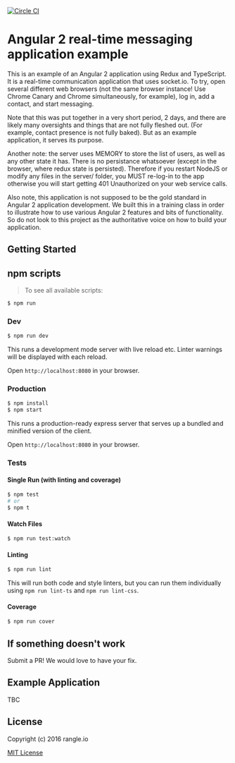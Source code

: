 [![Circle CI](https://circleci.com/gh/rangle/angular2-chat.svg?style=svg)](https://circleci.com/gh/rangle/angular2-chat)

# Angular 2 real-time messaging application example

This is an example of an Angular 2 application using Redux and TypeScript.
It is a real-time communication application that uses socket.io. To try,
open several different web browsers (not the same browser instance! Use
Chrome Canary and Chrome simultaneously, for example), log in, add a contact,
and start messaging.

Note that this was put together in a very short period, 2 days, and there
are likely many oversights and things that are not fully fleshed out. (For
example, contact presence is not fully baked). But as an example application,
it serves its purpose.

Another note: the server uses MEMORY to store the list of users, as well as
any other state it has. There is no persistance whatsoever (except in the
browser, where redux state is persisted). Therefore if you restart NodeJS
or modify any files in the server/ folder, you MUST re-log-in to the app
otherwise you will start getting 401 Unauthorized on your web service calls.

Also note, this application is not supposed to be the gold standard in Angular 2
application development. We built this in a training class in order to illustrate
how to use various Angular 2 features and bits of functionality. So do not look
to this project as the authoritative voice on how to build your application.

## Getting Started

## npm scripts

> To see all available scripts:
```bash
$ npm run
```

### Dev
```bash
$ npm run dev
```
This runs a development mode server with live reload etc. Linter warnings will be displayed with each reload.

Open `http://localhost:8080` in your browser.

### Production

```bash
$ npm install
$ npm start
```

This runs a production-ready express server that serves up a bundled and
minified version of the client.

Open `http://localhost:8080` in your browser.

### Tests

#### Single Run (with linting and coverage)
```bash
$ npm test
# or
$ npm t
```

#### Watch Files
```bash
$ npm run test:watch
```

#### Linting
```bash
$ npm run lint
```
This will run both code and style linters, but you can run them individually using `npm run lint-ts` and `npm run lint-css`.

#### Coverage
```bash
$ npm run cover
```

## If something doesn't work

Submit a PR! We would love to have your fix.

## Example Application

TBC

## License

Copyright (c) 2016 rangle.io

[MIT License][MIT]

[MIT]: ./LICENSE "Mit License"
